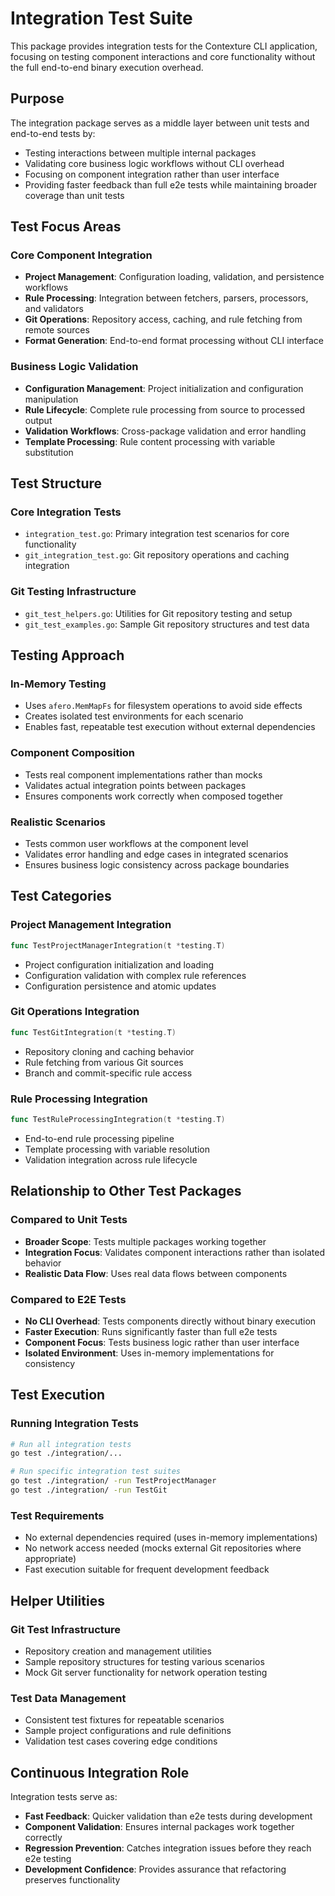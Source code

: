 # Integration Test Suite

This package provides integration tests for the Contexture CLI application, focusing on testing component interactions and core functionality without the full end-to-end binary execution overhead.

## Purpose

The integration package serves as a middle layer between unit tests and end-to-end tests by:
- Testing interactions between multiple internal packages
- Validating core business logic workflows without CLI overhead
- Focusing on component integration rather than user interface
- Providing faster feedback than full e2e tests while maintaining broader coverage than unit tests

## Test Focus Areas

### Core Component Integration
- **Project Management**: Configuration loading, validation, and persistence workflows
- **Rule Processing**: Integration between fetchers, parsers, processors, and validators
- **Git Operations**: Repository access, caching, and rule fetching from remote sources
- **Format Generation**: End-to-end format processing without CLI interface

### Business Logic Validation
- **Configuration Management**: Project initialization and configuration manipulation
- **Rule Lifecycle**: Complete rule processing from source to processed output
- **Validation Workflows**: Cross-package validation and error handling
- **Template Processing**: Rule content processing with variable substitution

## Test Structure

### Core Integration Tests
- `integration_test.go`: Primary integration test scenarios for core functionality
- `git_integration_test.go`: Git repository operations and caching integration

### Git Testing Infrastructure
- `git_test_helpers.go`: Utilities for Git repository testing and setup
- `git_test_examples.go`: Sample Git repository structures and test data

## Testing Approach

### In-Memory Testing
- Uses `afero.MemMapFs` for filesystem operations to avoid side effects
- Creates isolated test environments for each scenario
- Enables fast, repeatable test execution without external dependencies

### Component Composition
- Tests real component implementations rather than mocks
- Validates actual integration points between packages
- Ensures components work correctly when composed together

### Realistic Scenarios
- Tests common user workflows at the component level
- Validates error handling and edge cases in integrated scenarios
- Ensures business logic consistency across package boundaries

## Test Categories

### Project Management Integration
```go
func TestProjectManagerIntegration(t *testing.T)
```
- Project configuration initialization and loading
- Configuration validation with complex rule references
- Configuration persistence and atomic updates

### Git Operations Integration  
```go
func TestGitIntegration(t *testing.T)
```
- Repository cloning and caching behavior
- Rule fetching from various Git sources
- Branch and commit-specific rule access

### Rule Processing Integration
```go  
func TestRuleProcessingIntegration(t *testing.T)
```
- End-to-end rule processing pipeline
- Template processing with variable resolution
- Validation integration across rule lifecycle

## Relationship to Other Test Packages

### Compared to Unit Tests
- **Broader Scope**: Tests multiple packages working together
- **Integration Focus**: Validates component interactions rather than isolated behavior
- **Realistic Data Flow**: Uses real data flows between components

### Compared to E2E Tests
- **No CLI Overhead**: Tests components directly without binary execution
- **Faster Execution**: Runs significantly faster than full e2e tests
- **Component Focus**: Tests business logic rather than user interface
- **Isolated Environment**: Uses in-memory implementations for consistency

## Test Execution

### Running Integration Tests
```bash
# Run all integration tests
go test ./integration/...

# Run specific integration test suites
go test ./integration/ -run TestProjectManager
go test ./integration/ -run TestGit
```

### Test Requirements
- No external dependencies required (uses in-memory implementations)
- No network access needed (mocks external Git repositories where appropriate)
- Fast execution suitable for frequent development feedback

## Helper Utilities

### Git Test Infrastructure
- Repository creation and management utilities
- Sample repository structures for testing various scenarios
- Mock Git server functionality for network operation testing

### Test Data Management
- Consistent test fixtures for repeatable scenarios
- Sample project configurations and rule definitions
- Validation test cases covering edge conditions

## Continuous Integration Role

Integration tests serve as:
- **Fast Feedback**: Quicker validation than e2e tests during development
- **Component Validation**: Ensures internal packages work together correctly
- **Regression Prevention**: Catches integration issues before they reach e2e testing
- **Development Confidence**: Provides assurance that refactoring preserves functionality